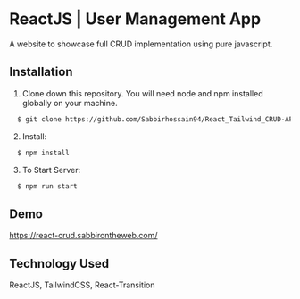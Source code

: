 # ReactJS | User Management App

A website to showcase full CRUD implementation using pure javascript.


## Installation

1. Clone down this repository. You will need node and npm installed globally on your machine.

```bash
  $ git clone https://github.com/Sabbirhossain94/React_Tailwind_CRUD-APP.git

```
2. Install:
```bash
  $ npm install 

```
3. To Start Server: 

```bash
  $ npm run start 

```
## Demo

https://react-crud.sabbirontheweb.com/


## Technology Used

ReactJS, TailwindCSS, React-Transition
